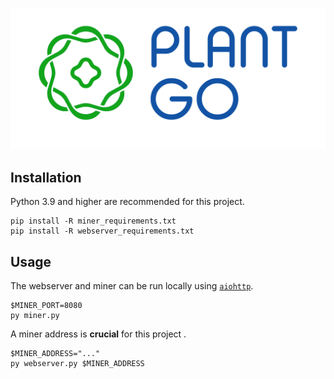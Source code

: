 <p>
    <img src="./img/logo.png">
</p>

## Installation

Python 3.9 and higher are recommended for this project.

```
pip install -R miner_requirements.txt
pip install -R webserver_requirements.txt
```

## Usage

The webserver and miner can be run locally using [`aiohttp`](https://docs.aiohttp.org/en/stable/).

```
$MINER_PORT=8080
py miner.py
```

A miner address is **crucial** for this project .

```
$MINER_ADDRESS="..."
py webserver.py $MINER_ADDRESS
```
